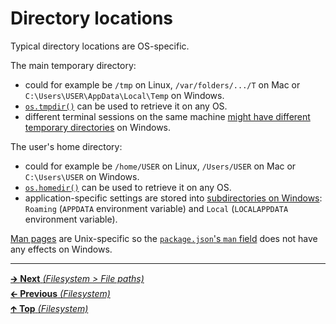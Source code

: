 # Directory locations

Typical directory locations are OS-specific.

The main temporary directory:

- could for example be `/tmp` on Linux, `/var/folders/.../T` on Mac or
  `C:\Users\USER\AppData\Local\Temp` on Windows.
- [`os.tmpdir()`](https://nodejs.org/api/os.html#os_os_tmpdir) can be used to
  retrieve it on any OS.
- different terminal sessions on the same machine
  [might have different temporary directories](https://github.com/ehmicky/cross-platform-node-guide/pull/17#issuecomment-476209345)
  on Windows.

The user's home directory:

- could for example be `/home/USER` on Linux, `/Users/USER` on Mac or
  `C:\Users\USER` on Windows.
- [`os.homedir()`](https://nodejs.org/api/os.html#os_os_homedir) can be used
  to retrieve it on any OS.
- application-specific settings are stored into
  [subdirectories on Windows](<https://msdn.microsoft.com/en-us/library/windows/desktop/bb776892(v=vs.85).aspx>):
  `Roaming` (`APPDATA` environment variable) and `Local` (`LOCALAPPDATA`
  environment variable).

[Man pages](https://www.kernel.org/doc/man-pages/) are Unix-specific so the
[`package.json`'s `man` field](https://docs.npmjs.com/files/package.json#man)
does not have any effects on Windows.

<hr>

[🡲 **Next** _(Filesystem > File paths)_](file_paths.md)<br>
[🡰 **Previous** _(Filesystem)_](README.md)<br>
[🡱 **Top** _(Filesystem)_](README.md)<br>
